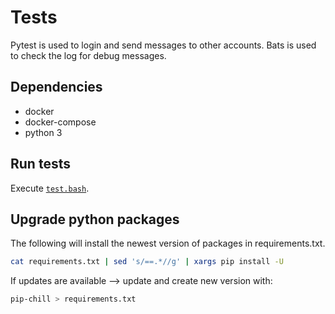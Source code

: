 # Tests

Pytest is used to login and send messages to other accounts.
Bats is used to check the log for debug messages.

## Dependencies

* docker
* docker-compose
* python 3

## Run tests

Execute [`test.bash`](test.bash).

## Upgrade python packages

The following will install the newest version of packages in requirements.txt.

``` bash
cat requirements.txt | sed 's/==.*//g' | xargs pip install -U
```

If updates are available --> update and create new version with:

``` bash
pip-chill > requirements.txt
```
